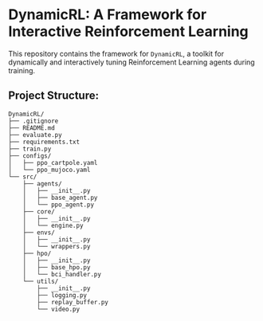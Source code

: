 # DynamicRL: A Framework for Interactive Reinforcement Learning

This repository contains the framework for `DynamicRL`, a toolkit for dynamically and interactively tuning Reinforcement Learning agents during training.

## Project Structure:

```text
DynamicRL/
├── .gitignore
├── README.md
├── evaluate.py
├── requirements.txt
├── train.py
├── configs/
│   ├── ppo_cartpole.yaml
│   └── ppo_mujoco.yaml
└── src/
    ├── agents/
    │   ├── __init__.py
    │   ├── base_agent.py
    │   └── ppo_agent.py
    ├── core/
    │   ├── __init__.py
    │   └── engine.py
    ├── envs/
    │   ├── __init__.py
    │   └── wrappers.py
    ├── hpo/
    │   ├── __init__.py
    │   ├── base_hpo.py
    │   └── bci_handler.py
    └── utils/
        ├── __init__.py
        ├── logging.py
        ├── replay_buffer.py
        └── video.py

